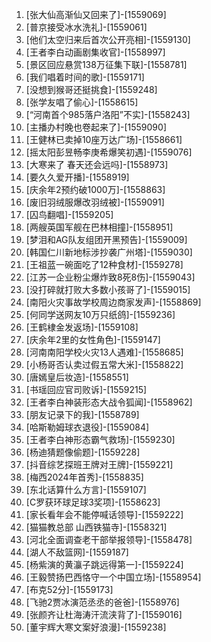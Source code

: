 
1. [张大仙高渐仙又回来了]-[1559069]
1. [普京接受冰水洗礼]-[1559061]
1. [他们太空归来后首次公开亮相]-[1559130]
1. [王者李白动画剧集收官]-[1558997]
1. [景区回应悬赏138万征集下联]-[1558781]
1. [我们唱着时间的歌]-[1559171]
1. [没想到猴哥还挺挑食]-[1559248]
1. [张学友唱了偷心]-[1558615]
1. [“河南首个985落户洛阳”不实]-[1558243]
1. [主播办村晚也卷起来了]-[1559090]
1. [王健林已卖掉10座万达广场]-[1558661]
1. [摇太阳彭昱畅李庚希爆笑初遇]-[1559076]
1. [大寒来了 春天还会远吗]-[1558973]
1. [要久久爱开播]-[1558919]
1. [庆余年2预约破1000万]-[1558863]
1. [废旧羽绒服爆改羽绒被]-[1559091]
1. [囚鸟翻唱]-[1559205]
1. [两艘英国军舰在巴林相撞]-[1558951]
1. [梦泪和AG队友组团开黑预告]-[1559009]
1. [韩国仁川新地标涉抄袭广州塔]-[1559030]
1. [王祖蓝一碗面吃了12种食材]-[1559278]
1. [江苏一企业粉尘爆炸致8死8伤]-[1559043]
1. [没打碎就打败大多数小孩哥了]-[1559015]
1. [南阳火灾事故学校周边商家发声]-[1558869]
1. [何同学送网友10万只纸鸽]-[1559236]
1. [王鹤棣金发返场]-[1559108]
1. [庆余年2里的女性角色]-[1559147]
1. [河南南阳学校火灾13人遇难]-[1558685]
1. [小杨哥否认卖过假五常大米]-[1558822]
1. [唐嫣皇后妆造]-[1558551]
1. [书瑶回应官司败诉]-[1559215]
1. [王者李白神装形态大战令狐闻]-[1558962]
1. [朋友记录下的我]-[1558789]
1. [哈斯勒姆球衣退役]-[1559084]
1. [王者李白神形态霸气救场]-[1559230]
1. [杨迪猜题像偷题]-[1559228]
1. [抖音综艺探班王牌对王牌]-[1559221]
1. [梅西2024年首秀]-[1558835]
1. [东北话算什么方言]-[1559107]
1. [C罗获环球足球3奖项]-[1558623]
1. [家长看年会不能停喊话领导]-[1559222]
1. [猫猫教总部 山西铁猫寺]-[1558321]
1. [河北全面调查老干部举报领导]-[1558478]
1. [湖人不敌篮网]-[1559187]
1. [杨紫演的黄灜子跳远得第一]-[1559224]
1. [王毅赞扬巴西恪守一个中国立场]-[1558954]
1. [布克52分]-[1559173]
1. [飞驰2贾冰演范丞丞的爸爸]-[1558976]
1. [张颜齐让杜海涛汗流浃背了]-[1559016]
1. [董宇辉大寒文案好浪漫]-[1559238]